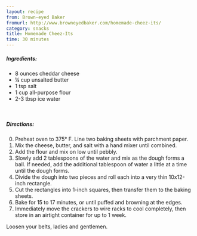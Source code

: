 ```yaml
---
layout: recipe
from: Brown-eyed Baker
fromurl: http://www.browneyedbaker.com/homemade-cheez-its/
category: snacks
title: Homemade Cheez-Its
time: 30 minutes
---
```


##### Ingredients:

* 8 ounces cheddar cheese
* ¼ cup unsalted butter
* 1 tsp salt
* 1 cup all-purpose flour
* 2-3 tbsp ice water

<br>

##### Directions:

0. Preheat oven to 375° F. Line two baking sheets with parchment paper. 
1. Mix the cheese, butter, and salt with a hand mixer until combined. 
2. Add the flour and mix on low until pebbly. 
3. Slowly add 2 tablespoons of the water and mix as the dough forms a ball. If needed, add the additional tablespoon of water a little at a time until the dough forms. 
4. Divide the dough into two pieces and roll each into a very thin 10x12-inch rectangle. 
5. Cut the rectangles into 1-inch squares, then transfer them to the baking sheets.
6. Bake for 15 to 17 minutes, or until puffed and browning at the edges. 
7. Immediately move the crackers to wire racks to cool completely, then store in an airtight container for up to 1 week.

Loosen your belts, ladies and gentlemen.

